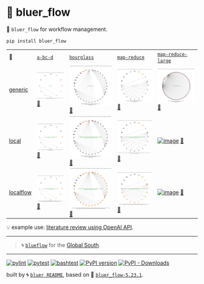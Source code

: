# 📜 bluer_flow

📜 `bluer_flow` for workflow management.

```bash
pip install bluer_flow
```

|   |   |   |   |   |
| --- | --- | --- | --- | --- |
| 📜 | [`a-bc-d`](./patterns/a-bc-d.dot) | [`hourglass`](./patterns/hourglass.dot) | [`map-reduce`](./patterns/map-reduce.dot) | [`map-reduce-large`](./patterns/map-reduce-large.dot) |
| [generic](./runners/generic.py) | [![image](https://github.com/kamangir/assets/blob/main/bluer_flow-generic-a-bc-d/workflow.gif?raw=true&random=slpdr0w2h6335i0l)](https://github.com/kamangir/assets/blob/main/bluer_flow-generic-a-bc-d/workflow.gif?raw=true&random=slpdr0w2h6335i0l) [🔗](https://github.com/kamangir/assets/blob/main/bluer_flow-generic-a-bc-d/workflow.gif?raw=true&random=slpdr0w2h6335i0l) | [![image](https://github.com/kamangir/assets/blob/main/bluer_flow-generic-hourglass/workflow.gif?raw=true&random=a41z155lotd96n2f)](https://github.com/kamangir/assets/blob/main/bluer_flow-generic-hourglass/workflow.gif?raw=true&random=a41z155lotd96n2f) [🔗](https://github.com/kamangir/assets/blob/main/bluer_flow-generic-hourglass/workflow.gif?raw=true&random=a41z155lotd96n2f) | [![image](https://github.com/kamangir/assets/blob/main/bluer_flow-generic-map-reduce/workflow.gif?raw=true&random=0dni2zrile8dzc13)](https://github.com/kamangir/assets/blob/main/bluer_flow-generic-map-reduce/workflow.gif?raw=true&random=0dni2zrile8dzc13) [🔗](https://github.com/kamangir/assets/blob/main/bluer_flow-generic-map-reduce/workflow.gif?raw=true&random=0dni2zrile8dzc13) | [![image](https://github.com/kamangir/assets/blob/main/bluer_flow-generic-map-reduce-large/workflow.gif?raw=true&random=p31yfxw83knyp36q)](https://github.com/kamangir/assets/blob/main/bluer_flow-generic-map-reduce-large/workflow.gif?raw=true&random=p31yfxw83knyp36q) [🔗](https://github.com/kamangir/assets/blob/main/bluer_flow-generic-map-reduce-large/workflow.gif?raw=true&random=p31yfxw83knyp36q) |
| [local](./runners/local.py) | [![image](https://github.com/kamangir/assets/blob/main/bluer_flow-local-a-bc-d/workflow.gif?raw=true&random=3ny7qqhogu6xtcdm)](https://github.com/kamangir/assets/blob/main/bluer_flow-local-a-bc-d/workflow.gif?raw=true&random=3ny7qqhogu6xtcdm) [🔗](https://github.com/kamangir/assets/blob/main/bluer_flow-local-a-bc-d/workflow.gif?raw=true&random=3ny7qqhogu6xtcdm) | [![image](https://github.com/kamangir/assets/blob/main/bluer_flow-local-hourglass/workflow.gif?raw=true&random=5omh2z6kthewld32)](https://github.com/kamangir/assets/blob/main/bluer_flow-local-hourglass/workflow.gif?raw=true&random=5omh2z6kthewld32) [🔗](https://github.com/kamangir/assets/blob/main/bluer_flow-local-hourglass/workflow.gif?raw=true&random=5omh2z6kthewld32) | [![image](https://github.com/kamangir/assets/blob/main/bluer_flow-local-map-reduce/workflow.gif?raw=true&random=o1cvpsw7z8un9uye)](https://github.com/kamangir/assets/blob/main/bluer_flow-local-map-reduce/workflow.gif?raw=true&random=o1cvpsw7z8un9uye) [🔗](https://github.com/kamangir/assets/blob/main/bluer_flow-local-map-reduce/workflow.gif?raw=true&random=o1cvpsw7z8un9uye) | [![image](https://github.com/kamangir/assets/blob/main/bluer_flow-local-map-reduce-large/workflow.gif?raw=true&random=s68ko1uvkhcq90u7)](https://github.com/kamangir/assets/blob/main/bluer_flow-local-map-reduce-large/workflow.gif?raw=true&random=s68ko1uvkhcq90u7) [🔗](https://github.com/kamangir/assets/blob/main/bluer_flow-local-map-reduce-large/workflow.gif?raw=true&random=s68ko1uvkhcq90u7) |
| [localflow](./runners/localflow.py) | [![image](https://github.com/kamangir/assets/blob/main/bluer_flow-localflow-a-bc-d/workflow.gif?raw=true&random=efdr3ajyw9t9tzm6)](https://github.com/kamangir/assets/blob/main/bluer_flow-localflow-a-bc-d/workflow.gif?raw=true&random=efdr3ajyw9t9tzm6) [🔗](https://github.com/kamangir/assets/blob/main/bluer_flow-localflow-a-bc-d/workflow.gif?raw=true&random=efdr3ajyw9t9tzm6) | [![image](https://github.com/kamangir/assets/blob/main/bluer_flow-localflow-hourglass/workflow.gif?raw=true&random=qxa6ygs89dyiluzj)](https://github.com/kamangir/assets/blob/main/bluer_flow-localflow-hourglass/workflow.gif?raw=true&random=qxa6ygs89dyiluzj) [🔗](https://github.com/kamangir/assets/blob/main/bluer_flow-localflow-hourglass/workflow.gif?raw=true&random=qxa6ygs89dyiluzj) | [![image](https://github.com/kamangir/assets/blob/main/bluer_flow-localflow-map-reduce/workflow.gif?raw=true&random=lieqsw82e9cb051w)](https://github.com/kamangir/assets/blob/main/bluer_flow-localflow-map-reduce/workflow.gif?raw=true&random=lieqsw82e9cb051w) [🔗](https://github.com/kamangir/assets/blob/main/bluer_flow-localflow-map-reduce/workflow.gif?raw=true&random=lieqsw82e9cb051w) | [![image](https://github.com/kamangir/assets/blob/main/bluer_flow-localflow-map-reduce-large/workflow.gif?raw=true&random=qjldc4zus3l45ecr)](https://github.com/kamangir/assets/blob/main/bluer_flow-localflow-map-reduce-large/workflow.gif?raw=true&random=qjldc4zus3l45ecr) [🔗](https://github.com/kamangir/assets/blob/main/bluer_flow-localflow-map-reduce-large/workflow.gif?raw=true&random=qjldc4zus3l45ecr) |

💡 example use: [literature review using OpenAI API](https://github.com/kamangir/openai-commands/tree/main/openai_commands/literature_review).

---

> 🌀 [`blueflow`](https://github.com/kamangir/notebooks-and-scripts) for the [Global South](https://github.com/kamangir/bluer-south).

---


[![pylint](https://github.com/kamangir/bluer-flow/actions/workflows/pylint.yml/badge.svg)](https://github.com/kamangir/bluer-flow/actions/workflows/pylint.yml) [![pytest](https://github.com/kamangir/bluer-flow/actions/workflows/pytest.yml/badge.svg)](https://github.com/kamangir/bluer-flow/actions/workflows/pytest.yml) [![bashtest](https://github.com/kamangir/bluer-flow/actions/workflows/bashtest.yml/badge.svg)](https://github.com/kamangir/bluer-flow/actions/workflows/bashtest.yml) [![PyPI version](https://img.shields.io/pypi/v/bluer-flow.svg)](https://pypi.org/project/bluer-flow/) [![PyPI - Downloads](https://img.shields.io/pypi/dd/bluer-flow)](https://pypistats.org/packages/bluer-flow)

built by 🌀 [`bluer README`](https://github.com/kamangir/bluer-objects/tree/main/bluer_objects/README), based on 📜 [`bluer_flow-5.23.1`](https://github.com/kamangir/bluer-flow).
